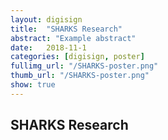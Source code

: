 ```yaml
---
layout: digisign
title:  "SHARKS Research"
abstract: "Example abstract"
date:   2018-11-1
categories: [digisign, poster]
fullimg_url: "/SHARKS-poster.png"
thumb_url: "/SHARKS-poster.png"
show: true
---
```

## SHARKS Research
